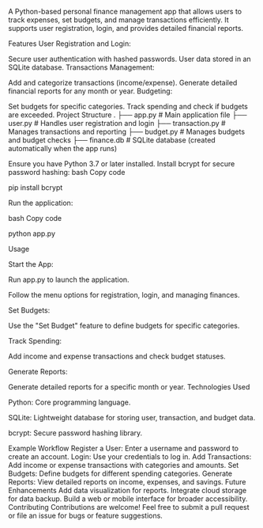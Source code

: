 A Python-based personal finance management app that allows users to track expenses, set budgets, and manage transactions efficiently. It supports user registration, login, and provides detailed financial reports.

Features User Registration and Login:

Secure user authentication with hashed passwords. User data stored in an SQLite database. Transactions Management:

Add and categorize transactions (income/expense). Generate detailed financial reports for any month or year. Budgeting:

Set budgets for specific categories. Track spending and check if budgets are exceeded. Project Structure . ├── app.py # Main application file ├── user.py # Handles user registration and login ├── transaction.py # Manages transactions and reporting ├── budget.py # Manages budgets and budget checks ├── finance.db # SQLite database (created automatically when the app runs)

Ensure you have Python 3.7 or later installed. Install bcrypt for secure password hashing: bash Copy code

pip install bcrypt

Run the application:

bash Copy code

python app.py

Usage

Start the App:

Run app.py to launch the application.

Follow the menu options for registration, login, and managing finances.

Set Budgets:

Use the "Set Budget" feature to define budgets for specific categories.

Track Spending:

Add income and expense transactions and check budget statuses.

Generate Reports:

Generate detailed reports for a specific month or year. Technologies Used

Python: Core programming language.

SQLite: Lightweight database for storing user, transaction, and budget data.

bcrypt: Secure password hashing library.

Example Workflow Register a User: Enter a username and password to create an account. Login: Use your credentials to log in. Add Transactions: Add income or expense transactions with categories and amounts. Set Budgets: Define budgets for different spending categories. Generate Reports: View detailed reports on income, expenses, and savings. Future Enhancements Add data visualization for reports. Integrate cloud storage for data backup. Build a web or mobile interface for broader accessibility. Contributing Contributions are welcome! Feel free to submit a pull request or file an issue for bugs or feature suggestions.
